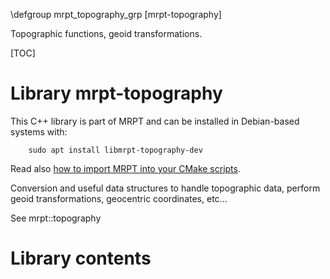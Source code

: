 \defgroup mrpt_topography_grp [mrpt-topography]

Topographic functions, geoid transformations.

[TOC]

# Library mrpt-topography


This C++ library is part of MRPT and can be installed in Debian-based systems
with:

		sudo apt install libmrpt-topography-dev

Read also [how to import MRPT into your CMake scripts](mrpt_from_cmake.html).

Conversion and useful data structures to handle topographic data, perform
geoid transformations, geocentric coordinates, etc...


See mrpt::topography

# Library contents
